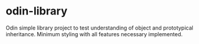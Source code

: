 # odin-library
Odin simple library project to test understanding of object and prototypical inheritance. Minimum styling with all features necessary implemented.
